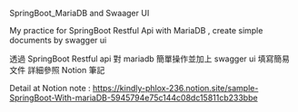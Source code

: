 SpringBoot_MariaDB and Swaager UI

My practice for SpringBoot Restful Api with MariaDB ,
create simple documents by swagger ui 

透過 SpringBoot Restful api 對 mariadb 簡單操作並加上 swagger ui 填寫簡易文件
詳細參照 Notion 筆記

Detail at Notion note : 
	https://kindly-phlox-236.notion.site/sample-SpringBoot-With-mariaDB-5945794e75c144c08dc15811cb233bbe